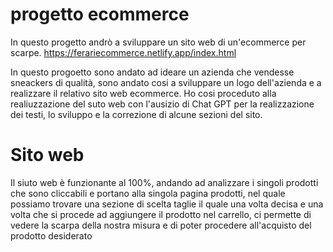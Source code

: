 # progetto ecommerce
In questo progetto andrò a sviluppare un sito web di un'ecommerce per scarpe.
https://ferariecommerce.netlify.app/index.html

In questo progoetto sono andato ad ideare un azienda che vendesse sneackers di qualità, sono andato cosi a sviluppare un logo dell'azienda e a realizzare il relativo sito web ecommerce.
Ho cosi proceduto alla realiuzzazione del suto web con l'ausizio di Chat GPT per la realizzazione dei testi, lo sviluppo e la correzione di alcune sezioni del sito.

# Sito web
Il siuto web è funzionante al 100%, andando ad analizzare i singoli prodotti che sono cliccabili e portano alla singola pagina prodotti, nel quale possiamo trovare una sezione di scelta taglie il quale una volta decisa e una volta che si procede ad aggiungere il prodotto nel carrello, ci permette di vedere la scarpa della nostra misura e di poter procedere all'acquisto del prodotto desiderato
